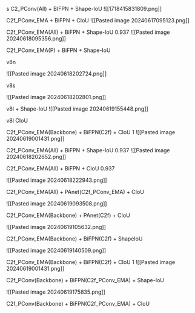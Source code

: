 s C2_PConv(All) + BIFPN +  Shape-IoU 
![[1718415831809.png]]


C2f_PConv_EMA + BiFPN + CIoU
![[Pasted image 20240617095123.png]]


C2f_PConv_EMA(All) + BiFPN + Shape-IoU  0.937
![[Pasted image 20240618095356.png]]

C2f_PConv_EMA(P) + BiFPN + Shape-IoU





v8n

![[Pasted image 20240618202724.png]]


v8s

![[Pasted image 20240618202801.png]]

v8l + Shape-IoU
![[Pasted image 20240619155448.png]]


v8l  CIoU


C2f_PConv_EMA(Backbone) + BiFPN(C2f) + CIoU 1
![[Pasted image 20240619001431.png]]



C2f_PConv_EMA(All) + BiFPN + Shape-IoU  0.937
![[Pasted image 20240618202652.png]]

C2f_PConv_EMA(All) + BiFPN + CIoU   0.937

![[Pasted image 20240618222943.png]]

C2f_PConv_EMA(All) + PAnet(C2f_PConv_EMA) + CIoU

![[Pasted image 20240619093508.png]]

C2f_PConv_EMA(Backbone) + PAnet(C2f) + CIoU

![[Pasted image 20240619105632.png]]




C2f_PConv_EMA(Backbone) + BiFPN(C2f) + ShapeIoU

![[Pasted image 20240619140509.png]]



C2f_PConv_EMA(Backbone) + BiFPN(C2f) + CIoU 1
![[Pasted image 20240619001431.png]]



C2f_PConv(Backbone) + BiFPN(C2f_PConv_EMA) + Shape-IoU

![[Pasted image 20240619175835.png]]


C2f_PConv(Backbone) + BiFPN(C2f_PConv_EMA) + CIoU
